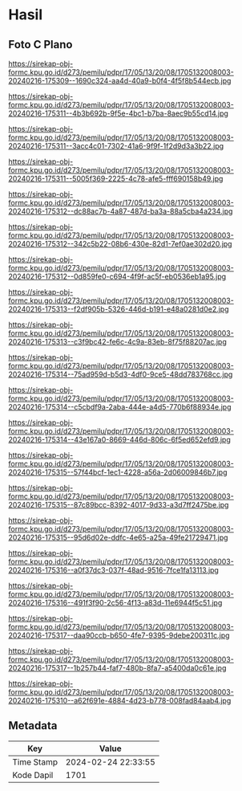 # Hasil

## Foto C Plano

https://sirekap-obj-formc.kpu.go.id/d273/pemilu/pdpr/17/05/13/20/08/1705132008003-20240216-175309--1690c324-aa4d-40a9-b0f4-4f5f8b544ecb.jpg

https://sirekap-obj-formc.kpu.go.id/d273/pemilu/pdpr/17/05/13/20/08/1705132008003-20240216-175311--4b3b692b-9f5e-4bc1-b7ba-8aec9b55cd14.jpg

https://sirekap-obj-formc.kpu.go.id/d273/pemilu/pdpr/17/05/13/20/08/1705132008003-20240216-175311--3acc4c01-7302-41a6-9f9f-1f2d9d3a3b22.jpg

https://sirekap-obj-formc.kpu.go.id/d273/pemilu/pdpr/17/05/13/20/08/1705132008003-20240216-175311--5005f369-2225-4c78-afe5-fff690158b49.jpg

https://sirekap-obj-formc.kpu.go.id/d273/pemilu/pdpr/17/05/13/20/08/1705132008003-20240216-175312--dc88ac7b-4a87-487d-ba3a-88a5cba4a234.jpg

https://sirekap-obj-formc.kpu.go.id/d273/pemilu/pdpr/17/05/13/20/08/1705132008003-20240216-175312--342c5b22-08b6-430e-82d1-7ef0ae302d20.jpg

https://sirekap-obj-formc.kpu.go.id/d273/pemilu/pdpr/17/05/13/20/08/1705132008003-20240216-175312--0d859fe0-c694-4f9f-ac5f-eb0536eb1a95.jpg

https://sirekap-obj-formc.kpu.go.id/d273/pemilu/pdpr/17/05/13/20/08/1705132008003-20240216-175313--f2df905b-5326-446d-b191-e48a0281d0e2.jpg

https://sirekap-obj-formc.kpu.go.id/d273/pemilu/pdpr/17/05/13/20/08/1705132008003-20240216-175313--c3f9bc42-fe6c-4c9a-83eb-8f75f88207ac.jpg

https://sirekap-obj-formc.kpu.go.id/d273/pemilu/pdpr/17/05/13/20/08/1705132008003-20240216-175314--75ad959d-b5d3-4df0-9ce5-48dd783768cc.jpg

https://sirekap-obj-formc.kpu.go.id/d273/pemilu/pdpr/17/05/13/20/08/1705132008003-20240216-175314--c5cbdf9a-2aba-444e-a4d5-770b6f88934e.jpg

https://sirekap-obj-formc.kpu.go.id/d273/pemilu/pdpr/17/05/13/20/08/1705132008003-20240216-175314--43e167a0-8669-446d-806c-6f5ed652efd9.jpg

https://sirekap-obj-formc.kpu.go.id/d273/pemilu/pdpr/17/05/13/20/08/1705132008003-20240216-175315--57f44bcf-1ec1-4228-a56a-2d06009846b7.jpg

https://sirekap-obj-formc.kpu.go.id/d273/pemilu/pdpr/17/05/13/20/08/1705132008003-20240216-175315--87c89bcc-8392-4017-9d33-a3d7ff2475be.jpg

https://sirekap-obj-formc.kpu.go.id/d273/pemilu/pdpr/17/05/13/20/08/1705132008003-20240216-175315--95d6d02e-ddfc-4e65-a25a-49fe21729471.jpg

https://sirekap-obj-formc.kpu.go.id/d273/pemilu/pdpr/17/05/13/20/08/1705132008003-20240216-175316--a0f37dc3-037f-48ad-9516-7fce1fa13113.jpg

https://sirekap-obj-formc.kpu.go.id/d273/pemilu/pdpr/17/05/13/20/08/1705132008003-20240216-175316--491f3f90-2c56-4f13-a83d-11e6944f5c51.jpg

https://sirekap-obj-formc.kpu.go.id/d273/pemilu/pdpr/17/05/13/20/08/1705132008003-20240216-175317--daa90ccb-b650-4fe7-9395-9debe200311c.jpg

https://sirekap-obj-formc.kpu.go.id/d273/pemilu/pdpr/17/05/13/20/08/1705132008003-20240216-175317--1b257b44-faf7-480b-8fa7-a5400da0c61e.jpg

https://sirekap-obj-formc.kpu.go.id/d273/pemilu/pdpr/17/05/13/20/08/1705132008003-20240216-175310--a62f691e-4884-4d23-b778-008fad84aab4.jpg


## Metadata

| Key        | Value               |
| ---------- | ------------------- |
| Time Stamp | 2024-02-24 22:33:55 |
| Kode Dapil | 1701                |



